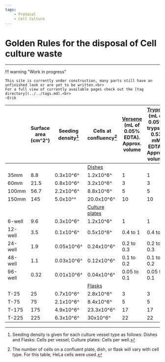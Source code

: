 ```yaml
---
tags:
    - Protocol
    - Cell Culture
---
```


# Golden Rules for the disposal of Cell culture waste

---

!!! warning "Work in progress"

    This site is currently under construction, many parts still have an unfinished look or are yet to be written.<br>
    For a full view of currently available pages check out the [tag directory](../../tags.md).<br>
    ~Erik

|   | **Surface area (cm^2^)**  | **Seeding density[^1]**  | **Cells at confluency[^2]**  | **[Versene](https://www.thermofisher.com/order/catalog/product/15040066) (mL of 0.05% EDTA). Approx. volume** | **[Trypsin](https://www.thermofisher.com/de/de/home/life-science/cell-culture/mammalian-cell-culture/reagents/cell-dissociation.html) (mL of 0.05% trypsin, 0.53 mM EDTA). Approx. volume**  | **[Growth medium](https://www.thermofisher.com/de/de/home/life-science/cell-culture/mammalian-cell-culture/cell-culture-media.html) (mL). Approx. volume**  |
|---|---|---|---|---|---|---|
|   |   |   | [Dishes](https://www.thermofisher.com/de/de/home/life-science/cell-culture/cell-culture-plastics/cell-culture-dishes-multidishes.html)  |   |   |   |
| 35mm  | 8.8  | 0.3x10^6^  | 1.2x10^6^  | 1  | 1  | 2  |
| 60mm  | 21.5  | 0.8x10^6^  | 3.2x10^6^  | 3  | 3  | 5  |
| 100mm  | 56.7  | 2.2x10^6^  | 8.8x10^6^  | 5  | 5  | 12  |
| 150mm  | 145  | 5.0x10^^  | 20.0x10^6^  | 10  | 10  | 30  |
|   |   |   | [Culture plates](https://www.thermofisher.com/de/de/home/life-science/cell-culture/cell-culture-plastics/cell-culture-plates.html)  |   |   |   |
| 6-well  | 9.6  | 0.3x10^6^  | 1.2x10^6^  | 1  | 1  | 1 to 3  |
| 12-well  | 3.5  | 0.1x10^6^  | 0.5x10^6^  | 0.4 to 1  | 0.4 to 1  | 1 to 2  |
| 24-well  | 1.9  | 0.05x10^6^  | 0.24x10^6^  | 0.2 to 0.3  | 0.2 to 0.3  | 0.5 to 1.0  |
| 48-well  | 1.1  | 0.03x10^6^  | 0.12x10^6^  | 0.1 to 0.2  | 0.1 to 0.2  | 0.2 to 0.4  |
| 96-well  | 0.32  | 0.01x10^6^  | 0.04x10^6^  | 0.05 to 0.1  | 0.05 to 0.1  | 0.1 to 0.2  |
|   |   |   | [Flasks](https://www.thermofisher.com/de/de/home/life-science/cell-culture/cell-culture-plastics/cell-culture-flasks.html)  |   |   |   |
| T-25  | 25  | 0.7x10^6^  | 2.8x10^6^  |3   | 3  | 3-5  |
| T-75  | 75  | 2.1x10^6^  | 8.4x10^6^  | 5  | 5  | 8-15  |
| T-175  | 175  | 4.9x10^6^  | 23.3x10^6^  | 17  | 17  | 35-53  |
| T-225  | 225  | 6.3x10^6^  | 30x10^6^  | 22  | 22  | 45-68  |



[^1]: Seeding density is given for each culture vessel type as follows: Dishes and Flasks: Cells per vessel; Culture plates: Cells per well.
[^2]: The number of cells on a confluent plate, dish, or flask will vary with cell type. For this table, HeLa cells were used.